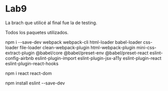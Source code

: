 # Lab9

La brach que utilicé al final fue la de testing.

Todos los paquetes utilizados.

npm i --save-dev webpack webpack-cli html-loader babel-loader css-loader file-loader clean-webpack-plugin html-webpack-plugin mini-css-extract-plugin @babel/core @babel/preset-env @babel/preset-react eslint-config-airbnb eslint-plugin-import eslint-plugin-jsx-a11y eslint-plugin-react eslint-plugin-react-hooks

npm i react react-dom

npm install eslint --save-dev
